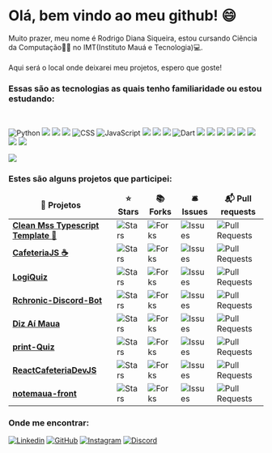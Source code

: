 <h1>Olá, bem vindo ao meu github! 😄</h1>

<p>Muito prazer, meu nome é Rodrigo Diana Siqueira, estou cursando Ciência da Computação👨‍💻 no IMT(Instituto Mauá e Tecnologia)💻.<br>
  <br>Aqui será o local onde deixarei meu projetos, espero que goste!</p>

<h3>Essas são as tecnologias as quais tenho familiaridade ou estou estudando:</h3> <br>

<p>
<img src="https://img.shields.io/badge/Python-3776AB?style=for-the-badge&logo=python&logoColor=white" alt="Python">
<img src="https://img.shields.io/badge/Heroku-430098?style=for-the-badge&logo=heroku&logoColor=white">
<img src="https://img.shields.io/badge/GIT-E44C30?style=for-the-badge&logo=git&logoColor=white">
<img src="https://img.shields.io/badge/HTML5-E34F26?style=for-the-badge&logo=html5&logoColor=white">
<img src="https://img.shields.io/badge/CSS-239120?&style=for-the-badge&logo=css3&logoColor=white" alt="CSS">
<img src="https://img.shields.io/badge/JavaScript-F7DF1E?style=for-the-badge&logo=javascript&logoColor=black" alt="JavaScript">
<img src="https://img.shields.io/badge/Java-ED8B00?style=for-the-badge&logo=java&logoColor=white">
<img src="https://img.shields.io/badge/Spring_Boot-F2F4F9?style=for-the-badge&logo=spring-boot">
<img src="https://img.shields.io/badge/MySQL-005C84?style=for-the-badge&logo=mysql&logoColor=white">
<img src="https://img.shields.io/badge/Dart-0175C2?style=for-the-badge&logo=dart&logoColor=white" alt="Dart">
<img src="https://img.shields.io/badge/Flutter-02569B?style=for-the-badge&logo=flutter&logoColor=white">
<img src="https://img.shields.io/badge/Visual_Studio_Code-0078D4?style=for-the-badge&logo=visual%20studio%20code&logoColor=white">
<img src="https://img.shields.io/badge/Figma-F24E1E?style=for-the-badge&logo=figma&logoColor=white">
<img src="https://img.shields.io/badge/React-20232A?style=for-the-badge&logo=react&logoColor=61DAFB">
<img src="https://img.shields.io/badge/React_Native-20232A?style=for-the-badge&logo=react&logoColor=61DAFB">
<img src="https://img.shields.io/badge/C%23-239120?style=for-the-badge&logo=c-sharp&logoColor=white">
<img src="https://img.shields.io/badge/next.js-000000?style=for-the-badge&logo=nextdotjs&logoColor=white">
<img src="https://img.shields.io/badge/.NET-512BD4?style=for-the-badge&logo=dotnet&logoColor=white">


</p>

<img src="https://github-readme-stats.vercel.app/api/top-langs/?username=Rodrigosiq03" />

<h3> Estes são alguns projetos que participei:
  <table>
  <thead align="center">
    <tr border: none;>
      <td><b>🎁 Projetos</b></td>
      <td><b>⭐ Stars</b></td>
      <td><b>📚 Forks</b></td>
      <td><b>🛎 Issues</b></td>
      <td><b>📬 Pull requests</b></td>
    </tr>
  </thead>
  <tbody>
    <tr>
      <td><a href="https://github.com/Maua-Dev/clean_mss_typescript_template"><b>Clean Mss Typescript Template 🚀</b></a></td>
      <td><img alt="Stars" src="https://img.shields.io/github/stars/Maua-Dev/clean_mss_typescript_template?style=flat-square&labelColor=343b41"/></td>
      <td><img alt="Forks" src="https://img.shields.io/github/forks/Maua-Dev/clean_mss_typescript_template?style=flat-square&labelColor=343b41"/></td>
      <td><img alt="Issues" src="https://img.shields.io/github/issues/Maua-Dev/clean_mss_typescript_template?style=flat-square&labelColor=343b41"/></td>
      <td><img alt="Pull Requests" src="https://img.shields.io/github/issues-pr/Maua-Dev/clean_mss_typescript_template?style=flat-square&labelColor=343b41"/></td>
    </tr>
    <tr>
      <td><a href="https://github.com/Rodrigosiq03/CafeteriaJS"><b>CafeteriaJS ☕</b></a></td>
      <td><img alt="Stars" src="https://img.shields.io/github/stars/Rodrigosiq03/CafeteriaJS?style=flat-square&labelColor=343b41"/></td>
      <td><img alt="Forks" src="https://img.shields.io/github/forks/Rodrigosiq03/CafeteriaJS?style=flat-square&labelColor=343b41"/></td>
      <td><img alt="Issues" src="https://img.shields.io/github/issues/Rodrigosiq03/CafeteriaJS?style=flat-square&labelColor=343b41"/></td>
      <td><img alt="Pull Requests" src="https://img.shields.io/github/issues-pr/Rodrigosiq03/CafeteriaJS?style=flat-square&labelColor=343b41"/></td>
    </tr>
    <tr>
      <td><a href="https://github.com/Rodrigosiq03/LogiQuiz"><b>LogiQuiz</b></a></td>
      <td><img alt="Stars" src="https://img.shields.io/github/stars/Rodrigosiq03/LogiQuiz?style=flat-square&labelColor=343b41"/></td>
      <td><img alt="Forks" src="https://img.shields.io/github/forks/Rodrigosiq03/LogiQuiz?style=flat-square&labelColor=343b41"/></td>
      <td><img alt="Issues" src="https://img.shields.io/github/issues/Rodrigosiq03/LogiQuiz?style=flat-square&labelColor=343b41"/></td>
      <td><img alt="Pull Requests" src="https://img.shields.io/github/issues-pr/Roddrigosiq03/LogiQuiz?style=flat-square&labelColor=343b41"/></td>
    </tr>
    <tr>
      <td><a href="https://github.com/Rodrigosiq03/Rchronic-Discord-Bot"><b>Rchronic-Discord-Bot</b></a></td>
      <td><img alt="Stars" src="https://img.shields.io/github/stars/Rodrigosiq03/Rchronic-Discord-Bot?style=flat-square&labelColor=343b41"/></td>
      <td><img alt="Forks" src="https://img.shields.io/github/forks/Rodrigosiq03/Rchronic-Discord-Bot?style=flat-square&labelColor=343b41"/></td>
      <td><img alt="Issues" src="https://img.shields.io/github/issues/Rodrigosiq03/Rchronic-Discord-Bot?style=flat-square&labelColor=343b41"/></td>
      <td><img alt="Pull Requests" src="https://img.shields.io/github/issues-pr/Roddrigosiq03/Rchronic-Discord-Bot?style=flat-square&labelColor=343b41"/></td>
    </tr>
    <tr>
      <td><a href="https://github.com/BRUNO-FEVE/Diz_Ai_Maua"><b>Diz Aí Maua</b></a></td>
      <td><img alt="Stars" src="https://img.shields.io/github/stars/BRUNO-FEVE/Diz_Ai_Maua?style=flat-square&labelColor=343b41"/></td>
      <td><img alt="Forks" src="https://img.shields.io/github/forks/BRUNO-FEVE/Diz_Ai_Maua?style=flat-square&labelColor=343b41"/></td>
      <td><img alt="Issues" src="https://img.shields.io/github/issues/BRUNO-FEVE/Diz_Ai_Maua?style=flat-square&labelColor=343b41"/></td>
      <td><img alt="Pull Requests" src="https://img.shields.io/github/issues-pr/BRUNO-FEVE/Diz_Ai_Maua?style=flat-square&labelColor=343b41"/></td>
    </tr>
    <tr>
      <td><a href="https://github.com/Bidetti/print-Quiz"><b>print-Quiz</b></a></td>
      <td><img alt="Stars" src="https://img.shields.io/github/stars/Bidetti/print-Quiz?style=flat-square&labelColor=343b41"/></td>
      <td><img alt="Forks" src="https://img.shields.io/github/forks/Bidetti/print-Quiz?style=flat-square&labelColor=343b41"/></td>
      <td><img alt="Issues" src="https://img.shields.io/github/issues/Bidetti/print-Quiz?style=flat-square&labelColor=343b41"/></td>
      <td><img alt="Pull Requests" src="https://img.shields.io/github/issues-pr/Bidetti/print-Quiz?style=flat-square&labelColor=343b41"/></td>
    </tr>
    <tr>
      <td><a href="https://github.com/Rodrigosiq03/ReactCafeteriaDevJS"><b>ReactCafeteriaDevJS</b></a></td>
      <td><img alt="Stars" src="https://img.shields.io/github/stars/Rodrigosiq03/ReactCafeteriaDevJS?style=flat-square&labelColor=343b41"/></td>
      <td><img alt="Forks" src="https://img.shields.io/github/forks/Rodrigosiq03/ReactCafeteriaDevJS?style=flat-square&labelColor=343b41"/></td>
      <td><img alt="Issues" src="https://img.shields.io/github/issues/Rodrigosiq03/ReactCafeteriaDevJS?style=flat-square&labelColor=343b41"/></td>
      <td><img alt="Pull Requests" src="https://img.shields.io/github/issues-pr/Rodrigosiq03/ReactCafeteriaDevJS?style=flat-square&labelColor=343b41"/></td>
    </tr>
    <tr>
      <td><a href="https://github.com/Rodrigosiq03/notemaua-front"><b>notemaua-front</b></a></td>
      <td><img alt="Stars" src="https://img.shields.io/github/stars/Rodrigosiq03/notemaua-front?style=flat-square&labelColor=343b41"/></td>
      <td><img alt="Forks" src="https://img.shields.io/github/forks/Rodrigosiq03/notemaua-front?style=flat-square&labelColor=343b41"/></td>
      <td><img alt="Issues" src="https://img.shields.io/github/issues/Rodrigosiq03/notemaua-front?style=flat-square&labelColor=343b41"/></td>
      <td><img alt="Pull Requests" src="https://img.shields.io/github/issues-pr/Rodrigosiq03/notemaua-front?style=flat-square&labelColor=343b41"/></td>
    </tr>
    
  </tbody>
</table>
  
<h3>Onde me encontrar:</h3>

<p>  
<a href="https://www.linkedin.com/in/rodrigo-siqueira-76955822b/" target="_blank"><img alt="Linkedin" src="https://img.shields.io/badge/LinkedIn-0077B5?style=for-the-badge&logo=linkedin&logoColor=white"></a>
<a href="https://github.com/Rodrigosiq03" target="_blank"><img alt="GitHub" src="https://img.shields.io/badge/GitHub-100000?style=for-the-badge&logo=github&logoColor=white"></a>
<a href="https://instagram.com/rodrigo_0.3" target="_blank"><img alt="Instagram" src="https://img.shields.io/badge/Instagram-E4405F?style=for-the-badge&logo=instagram&logoColor=white"></a>
<a href="https://discordapp.com/users/229587451536998400" target="_blank"><img alt="Discord" src="https://img.shields.io/badge/Discord-7289DA?style=for-the-badge&logo=discord&logoColor=white"></a>
    

